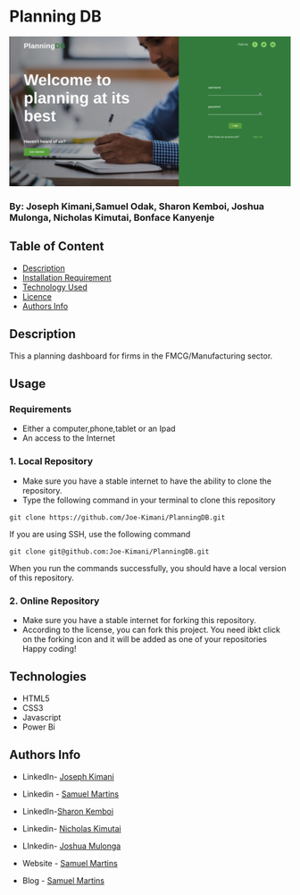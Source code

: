 # Planning DB
![Project Image](images/testimonials/WebImage.png)
### By: Joseph Kimani,Samuel Odak, Sharon Kemboi, Joshua Mulonga, Nicholas Kimutai, Bonface Kanyenje

## Table of Content
-   [Description](#description)
-   [Installation Requirement](#usage)
-   [Technology Used](#technologies)
-   [Licence](#licence)
-   [Authors Info](#author-info)
## Description
This a planning dashboard for firms in the FMCG/Manufacturing sector.

## Usage

### Requirements
-   Either a computer,phone,tablet or an Ipad
-   An access to the Internet
### 1. Local Repository
-   Make sure you have a stable internet to have the ability to clone the repository.
-   Type the following command in your terminal to clone this repository
```
git clone https://github.com/Joe-Kimani/PlanningDB.git
```
If you are using SSH, use the following command
```
git clone git@github.com:Joe-Kimani/PlanningDB.git
```
When you run the commands successfully, you should have a local version of this repository.
### 2. Online Repository
-   Make sure you have a stable internet for forking this repository.
-   According to the license, you can fork this project. You need ibkt click on the forking icon and it will be added as one of your repositories
Happy coding!
## Technologies
-   HTML5
-   CSS3
- Javascript
- Power Bi

## Authors Info
-  LinkedIn- [Joseph Kimani](https://www.linkedin.com/in/joseph-kimani-235a99140/)
-  Linkedin - [Samuel Martins](https://www.linkedin.com/in/samuel-martins-09839b115/)
- LinkedIn-[Sharon Kemboi](https://www.linkedin.com/in/sharonne-vanessa-kemboi-a118bb135)
-  Linkedin- [Nicholas Kimutai](https://www.linkedin.com/in/nicholas-kimutai-1b629a127/)
- LInkedin- [Joshua Mulonga]()

-   Website - [Samuel Martins](https://smart-code.dev)
-   Blog - [Samuel Martins](https://samuel-martins.medium.com/)